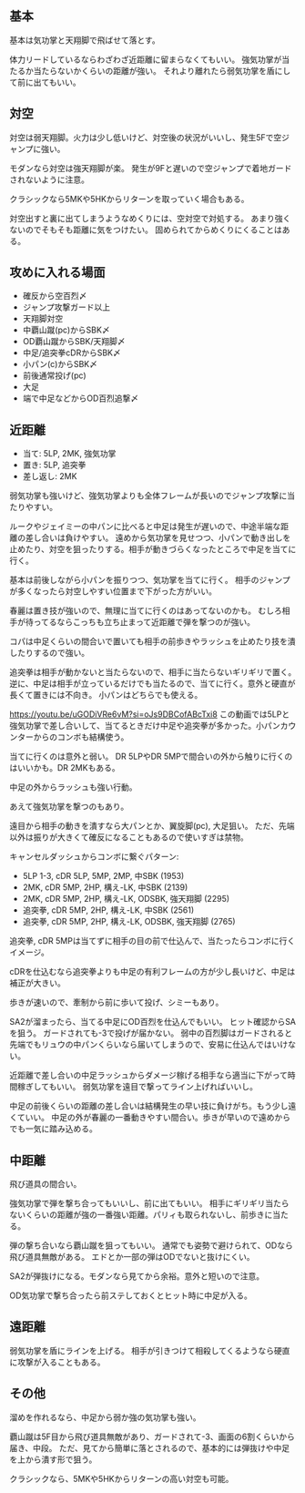## 基本

基本は気功掌と天翔脚で飛ばせて落とす。

体力リードしているならわざわざ近距離に留まらなくてもいい。
強気功掌が当たるか当たらないかくらいの距離が強い。
それより離れたら弱気功掌を盾にして前に出てもいい。

## 対空

対空は弱天翔脚。火力は少し低いけど、対空後の状況がいいし、発生5Fで空ジャンプに強い。

モダンなら対空は強天翔脚が楽。
発生が9Fと遅いので空ジャンプで着地ガードされないように注意。

クラシックなら5MKや5HKからリターンを取っていく場合もある。

対空出すと裏に出てしまうようなめくりには、空対空で対処する。
あまり強くないのでそもそも距離に気をつけたい。
固められてからめくりにくることはある。

## 攻めに入れる場面

- 確反から空百烈〆
- ジャンプ攻撃ガード以上
- 天翔脚対空
- 中覇山蹴(pc)からSBK〆
- OD覇山蹴からSBK/天翔脚〆
- 中足/追突拳cDRからSBK〆
- 小パン(c)からSBK〆
- 前後通常投げ(pc)
- 大足
- 端で中足などからOD百烈追撃〆

## 近距離

- 当て: 5LP, 2MK, 強気功掌
- 置き: 5LP, 追突拳
- 差し返し: 2MK

弱気功掌も強いけど、強気功掌よりも全体フレームが長いのでジャンプ攻撃に当たりやすい。

ルークやジェイミーの中パンに比べると中足は発生が遅いので、中途半端な距離の差し合いは負けやすい。
遠めから気功掌を見せつつ、小パンで動き出しを止めたり、対空を狙ったりする。相手が動きづらくなったところで中足を当てに行く。

基本は前後しながら小パンを振りつつ、気功掌を当てに行く。
相手のジャンプが多くなったら対空しやすい位置まで下がった方がいい。

春麗は置き技が強いので、無理に当てに行くのはあってないのかも。
むしろ相手が待ってるならこっちも立ち止まって近距離で弾を撃つのが強い。

コパは中足くらいの間合いで置いても相手の前歩きやラッシュを止めたり技を潰したりするので強い。

追突拳は相手が動かないと当たらないので、相手に当たらないギリギリで置く。
逆に、中足は相手が立っているだけでも当たるので、当てに行く。意外と硬直が長くて置きには不向き。
小パンはどちらでも使える。

https://youtu.be/uGODiVRe6vM?si=oJs9DBCofABcTxi8
この動画では5LPと強気功掌で差し合いして、当てるときだけ中足や追突拳が多かった。小パンカウンターからのコンボも結構使う。

当てに行くのは意外と弱い。
DR 5LPやDR 5MPで間合いの外から触りに行くのはいいかも。DR 2MKもある。

中足の外からラッシュも強い行動。

あえて強気功掌を撃つのもあり。

遠目から相手の動きを潰すなら大パンとか、翼旋脚(pc), 大足狙い。
ただ、先端以外は振りが大きくて確反になることもあるので使いすぎは禁物。

キャンセルダッシュからコンボに繋ぐパターン:

- 5LP 1-3, cDR 5LP, 5MP, 2MP, 中SBK (1953)
- 2MK, cDR 5MP, 2HP, 構え-LK, 中SBK (2139)
- 2MK, cDR 5MP, 2HP, 構え-LK, ODSBK, 強天翔脚 (2295)
- 追突拳, cDR 5MP, 2HP, 構え-LK, 中SBK (2561)
- 追突拳, cDR 5MP, 2HP, 構え-LK, ODSBK, 強天翔脚 (2765)

追突拳, cDR 5MPは当てずに相手の目の前で仕込んで、当たったらコンボに行くイメージ。

cDRを仕込むなら追突拳よりも中足の有利フレームの方が少し長いけど、中足は補正が大きい。

歩きが速いので、牽制から前に歩いて投げ、シミーもあり。

SA2が溜まったら、当てる中足にOD百烈を仕込んでもいい。
ヒット確認からSAを狙う。
ガードされても-3で投げが届かない。
弱中の百烈脚はガードされると先端でもリュウの中パンくらいなら届いてしまうので、安易に仕込んではいけない。

近距離で差し合いの中足ラッシュからダメージ稼げる相手なら適当に下がって時間稼ぎしてもいい。
弱気功掌を遠目で撃ってライン上げればいいし。

中足の前後くらいの距離の差し合いは結構発生の早い技に負けがち。もう少し遠くていい。
中足の外が春麗の一番動きやすい間合い。歩きが早いので遠めからでも一気に踏み込める。

## 中距離

飛び道具の間合い。

強気功掌で弾を撃ち合ってもいいし、前に出てもいい。
相手にギリギリ当たらないくらいの距離が強の一番強い距離。パリィも取られないし、前歩きに当たる。

弾の撃ち合いなら覇山蹴を狙ってもいい。
通常でも姿勢で避けられて、ODなら飛び道具無敵がある。
エドとか一部の弾はODでないと抜けにくい。

SA2が弾抜けになる。モダンなら見てから余裕。意外と短いので注意。

OD気功掌で撃ち合ったら前ステしておくとヒット時に中足が入る。

## 遠距離

弱気功掌を盾にラインを上げる。
相手が引きつけて相殺してくるようなら硬直に攻撃が入ることもある。

## その他

溜めを作れるなら、中足から弱か強の気功掌も強い。

覇山蹴は5F目から飛び道具無敵があり、ガードされて-3、画面の6割くらいから届き、中段。
ただ、見てから簡単に落とされるので、基本的には弾抜けや中足を上から潰す形で狙う。

クラシックなら、5MKや5HKからリターンの高い対空も可能。
